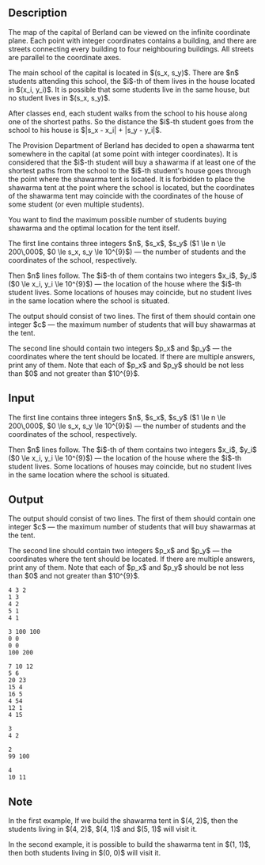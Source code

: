 ## Description

<div><p>The map of the capital of Berland can be viewed on the infinite coordinate plane. Each point with integer coordinates contains a building, and there are streets connecting every building to four neighbouring buildings. All streets are parallel to the coordinate axes.</p><p>The main school of the capital is located in $(s_x, s_y)$. There are $n$ students attending this school, the $i$-th of them lives in the house located in $(x_i, y_i)$. It is possible that some students live in the same house, but no student lives in $(s_x, s_y)$.</p><p>After classes end, each student walks from the school to his house along one of the shortest paths. So the distance the $i$-th student goes from the school to his house is $|s_x - x_i| + |s_y - y_i|$.</p><p>The Provision Department of Berland has decided to open a shawarma tent somewhere in the capital (at some point with integer coordinates). It is considered that the $i$-th student will buy a shawarma if at least one of the shortest paths from the school to the $i$-th student's house goes through the point where the shawarma tent is located. It is forbidden to place the shawarma tent at the point where the school is located, but the coordinates of the shawarma tent may coincide with the coordinates of the house of some student (or even multiple students).</p><p>You want to find the maximum possible number of students buying shawarma and the optimal location for the tent itself.</p></div><div class="input-specification"><p>The first line contains three integers $n$, $s_x$, $s_y$ ($1 \le n \le 200\,000$, $0 \le s_x, s_y \le 10^{9}$) — the number of students and the coordinates of the school, respectively.</p><p>Then $n$ lines follow. The $i$-th of them contains two integers $x_i$, $y_i$ ($0 \le x_i, y_i \le 10^{9}$) — the location of the house where the $i$-th student lives. Some locations of houses may coincide, but no student lives in the same location where the school is situated.</p></div><div class="output-specification"><p>The output should consist of two lines. The first of them should contain one integer $c$ — the maximum number of students that will buy shawarmas at the tent. </p><p>The second line should contain two integers $p_x$ and $p_y$ — the coordinates where the tent should be located. If there are multiple answers, print any of them. Note that each of $p_x$ and $p_y$ should be not less than $0$ and not greater than $10^{9}$.</p></div>

## Input

<p>The first line contains three integers $n$, $s_x$, $s_y$ ($1 \le n \le 200\,000$, $0 \le s_x, s_y \le 10^{9}$) — the number of students and the coordinates of the school, respectively.</p><p>Then $n$ lines follow. The $i$-th of them contains two integers $x_i$, $y_i$ ($0 \le x_i, y_i \le 10^{9}$) — the location of the house where the $i$-th student lives. Some locations of houses may coincide, but no student lives in the same location where the school is situated.</p>

## Output

<p>The output should consist of two lines. The first of them should contain one integer $c$ — the maximum number of students that will buy shawarmas at the tent. </p><p>The second line should contain two integers $p_x$ and $p_y$ — the coordinates where the tent should be located. If there are multiple answers, print any of them. Note that each of $p_x$ and $p_y$ should be not less than $0$ and not greater than $10^{9}$.</p>





```input1
4 3 2
1 3
4 2
5 1
4 1
```




```input2
3 100 100
0 0
0 0
100 200
```




```input3
7 10 12
5 6
20 23
15 4
16 5
4 54
12 1
4 15
```




```output1
3
4 2
```




```output2
2
99 100
```




```output3
4
10 11
```



## Note

<p>In the first example, If we build the shawarma tent in $(4, 2)$, then the students living in $(4, 2)$, $(4, 1)$ and $(5, 1)$ will visit it.</p><p>In the second example, it is possible to build the shawarma tent in $(1, 1)$, then both students living in $(0, 0)$ will visit it.</p>
